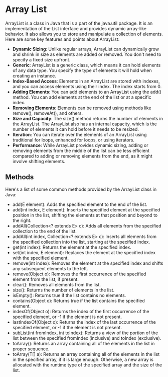 # Array List

ArrayList is a class in Java that is a part of the java.util package. It is an implementation of the List interface and provides dynamic array-like behavior. It also allows you to store and manipulate a collection of elements. Here are some key features and points about ArrayList:
- <b>Dynamic Sizing</b>: Unlike regular arrays, ArrayList can dynamically grow and shrink in size as elements are added or removed. You don't need to specify a fixed size upfront.
- <b>Generic</b>: ArrayList is a generic class, which means it can hold elements of any data type. You specify the type of elements it will hold when creating an instance.
- <b>Index-Based Access</b>: Elements in an ArrayList are stored with indexes, and you can access elements using their index. The index starts from 0.
- <b>Adding Elements</b>: You can add elements to an ArrayList using the add() method. You can add elements at the end of the list or at a specific index.
- <b>Removing Elements</b>: Elements can be removed using methods like remove(), removeAt(), and others.
- <b>Size and Capacity</b>: The size() method returns the number of elements in the ArrayList. The ArrayList also has an internal capacity, which is the number of elements it can hold before it needs to be resized.
- <b>Iteration</b>: You can iterate over the elements of an ArrayList using traditional for loops, enhanced for loops, or using iterators.
- <b>Performance</b>: While ArrayList provides dynamic sizing, adding or removing elements from the middle of the list can be less efficient compared to adding or removing elements from the end, as it might involve shifting elements.

 ## Methods
 Here's a list of some common methods provided by the ArrayList class in Java:
- add(E element): Adds the specified element to the end of the list.
- add(int index, E element): Inserts the specified element at the specified position in the list, shifting the elements at that position and beyond to the right.
- addAll(Collection<? extends E> c): Adds all elements from the specified collection to the end of the list.
- addAll(int index, Collection<? extends E> c): Inserts all elements from the specified collection into the list, starting at the specified index.
- get(int index): Returns the element at the specified index.
- set(int index, E element): Replaces the element at the specified index with the specified element.
- remove(int index): Removes the element at the specified index and shifts any subsequent elements to the left.
- remove(Object o): Removes the first occurrence of the specified element from the list, if present.
- clear(): Removes all elements from the list.
- size(): Returns the number of elements in the list.
- isEmpty(): Returns true if the list contains no elements.
- contains(Object o): Returns true if the list contains the specified element.
- indexOf(Object o): Returns the index of the first occurrence of the specified element, or -1 if the element is not present.
- lastIndexOf(Object o): Returns the index of the last occurrence of the specified element, or -1 if the element is not present.
- subList(int fromIndex, int toIndex): Returns a view of the portion of the list between the specified fromIndex (inclusive) and toIndex (exclusive).
- toArray(): Returns an array containing all of the elements in the list in proper sequence.
- toArray(T[] a): Returns an array containing all of the elements in the list in the specified array, if it is large enough. Otherwise, a new array is allocated with the runtime type of the specified array and the size of the list.
